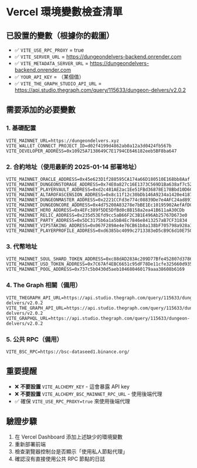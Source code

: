 # Vercel 環境變數檢查清單

## 已設置的變數（根據你的截圖）
- ✅ `VITE_USE_RPC_PROXY` = true
- ✅ `VITE_SERVER_URL` = https://dungeondelvers-backend.onrender.com
- ✅ `VITE_METADATA_SERVER_URL` = https://dungeondelvers-backend.onrender.com
- ✅ `YOUR_API_KEY` = （某個值）
- ✅ `VITE_THE_GRAPH_STUDIO_API_URL` = https://api.studio.thegraph.com/query/115633/dungeon-delvers/v2.0.2

## 需要添加的必要變數

### 1. 基礎配置
```
VITE_MAINNET_URL=https://dungeondelvers.xyz
VITE_WALLET_CONNECT_PROJECT_ID=d02f4199d4862ab0a12a3d0424fb567b
VITE_DEVELOPER_ADDRESS=0x10925A7138649C7E1794CE646182eeb5BF8ba647
```

### 2. 合約地址（使用最新的 2025-01-14 部署地址）
```
VITE_MAINNET_ORACLE_ADDRESS=0x45e623D1f288595CA174a66D180510E168bb8Aaf
VITE_MAINNET_DUNGEONSTORAGE_ADDRESS=0x74E0a827c16E1373C569D1Ba638af7c52268b9d4
VITE_MAINNET_PLAYERVAULT_ADDRESS=0xd2c481AE2ac1Ee51FBd36878E178Bbd10D6CbCb3
VITE_MAINNET_ALTAROFASCENSION_ADDRESS=0x8c11f12c30bDb146A9234a1420e41873C7D80F17
VITE_MAINNET_DUNGEONMASTER_ADDRESS=0x2221CCFd3e774c08839De7e4AFC24ad8916BAC4f
VITE_MAINNET_DUNGEONCORE_ADDRESS=0x4d75208A83278e7bBE1Ec10195902AefAfDC5e5a
VITE_MAINNET_HERO_ADDRESS=0x4EFc389f5DE5DfBd0c8B158a2ea41B611aA30CDb
VITE_MAINNET_RELIC_ADDRESS=0x235d53Efd9cc5aB66F2C3B1E496Ab25767D673e0
VITE_MAINNET_PARTY_ADDRESS=0x5DC3175b6a1a5bB4Ec7846e8413257aB7CF31834
VITE_MAINNET_VIPSTAKING_ADDRESS=0x067F289Ae4e76CB61b8a138bF705798a928a12FB
VITE_MAINNET_PLAYERPROFILE_ADDRESS=0xd6385bc4099c2713383eD5cB9C6d10E750ADe312
```

### 3. 代幣地址
```
VITE_MAINNET_SOUL_SHARD_TOKEN_ADDRESS=0xc88dAD283Ac209D77Bfe452807d378615AB8B94a
VITE_MAINNET_USD_TOKEN_ADDRESS=0x7C67Af4EBC6651c95dF78De11cfe325660d935FE
VITE_MAINNET_POOL_ADDRESS=0x737c5b0430d5aeb104680460179aaa38608b6169
```

### 4. The Graph 相關（備用）
```
VITE_THEGRAPH_API_URL=https://api.studio.thegraph.com/query/115633/dungeon-delvers/v2.0.2
VITE_THE_GRAPH_API_URL=https://api.studio.thegraph.com/query/115633/dungeon-delvers/v2.0.2
VITE_GRAPHQL_URL=https://api.studio.thegraph.com/query/115633/dungeon-delvers/v2.0.2
```

### 5. 公共 RPC（備用）
```
VITE_BSC_RPC=https://bsc-dataseed1.binance.org/
```

## 重要提醒
- ❌ **不要設置** `VITE_ALCHEMY_KEY` - 這會暴露 API key
- ❌ **不要設置** `VITE_ALCHEMY_BSC_MAINNET_RPC_URL` - 使用後端代理
- ✅ 確保 `VITE_USE_RPC_PROXY=true` 來使用後端代理

## 驗證步驟
1. 在 Vercel Dashboard 添加上述缺少的環境變數
2. 重新部署前端
3. 檢查瀏覽器控制台是否顯示「使用私人節點代理」
4. 確認沒有直接使用公共 RPC 節點的日誌